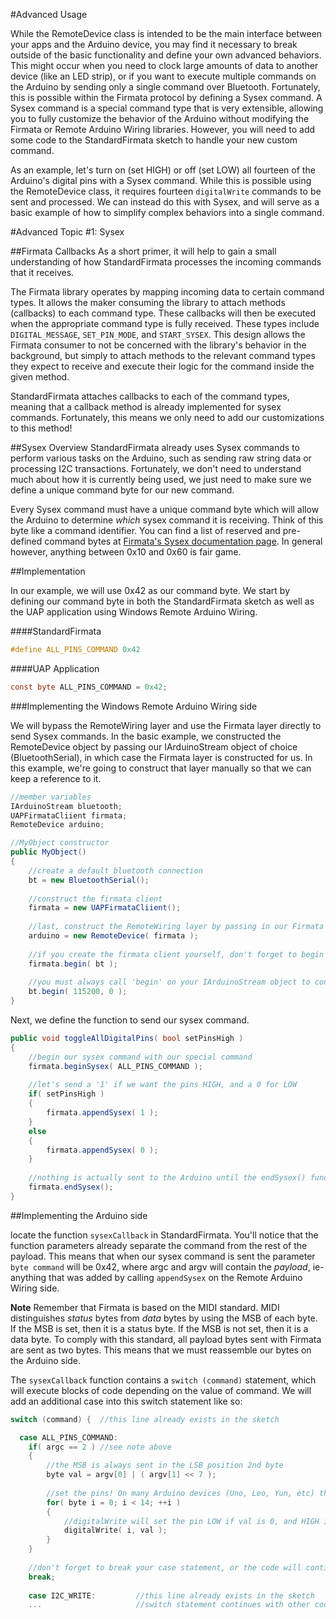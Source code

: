 #Advanced Usage

While the RemoteDevice class is intended to be the main interface between your apps and the Arduino device, you may find it necessary to break outside of the basic functionality and define your own advanced behaviors. This might occur when you need to clock large amounts of data to another device (like an LED strip), or if you want to execute multiple commands on the Arduino by sending only a single command over Bluetooth. Fortunately, this is possible within the Firmata protocol by defining a Sysex command. A Sysex command is a special command type that is very extensible, allowing you to fully customize the behavior of the Arduino without modifying the Firmata or Remote Arduino Wiring libraries. However, you will need to add some code to the StandardFirmata sketch to handle your new custom command.

As an example, let's turn on (set HIGH) or off (set LOW) all fourteen of the Arduino's digital pins with a Sysex command. While this is possible using the RemoteDevice class, it requires fourteen `digitalWrite` commands to be sent and processed. We can instead do this with Sysex, and will serve as a basic example of how to simplify complex behaviors into a single command.


#Advanced Topic #1: Sysex

##Firmata Callbacks
As a short primer, it will help to gain a small understanding of how StandardFirmata processes the incoming commands that it receives. 

The Firmata library operates by mapping incoming data to certain command types. It allows the maker consuming the library to attach methods (callbacks) to each command type. These callbacks will then be executed when the appropriate command type is fully received. These types include `DIGITAL_MESSAGE`, `SET_PIN_MODE`, and `START_SYSEX`. This design allows the Firmata consumer to not be concerned with the library's behavior in the background, but simply to attach methods to the relevant command types they expect to receive and execute their logic for the command inside the given method.

StandardFirmata attaches callbacks to each of the command types, meaning that a callback method is already implemented for sysex commands. Fortunately, this means we only need to add our customizations to this method!

##Sysex Overview
StandardFirmata already uses Sysex commands to perform various tasks on the Arduino, such as sending raw string data or processing I2C transactions. Fortunately, we don't need to understand much about how it is currently being used, we just need to make sure we define a unique command byte for our new command.

Every Sysex command must have a unique command byte which will allow the Arduino to determine *which* sysex command it is receiving. Think of this byte like a command identifier. You can find a list of reserved and pre-defined command bytes at [Firmata's Sysex documentation page](https://github.com/firmata/protocol/blob/master/protocol.md#sysex-message-format). In general however, anything between 0x10 and 0x60 is fair game.

##Implementation

In our example, we will use 0x42 as our command byte. We start by defining our command byte in both the StandardFirmata sketch as well as the UAP application using Windows Remote Arduino Wiring.

####StandardFirmata
```c++
#define ALL_PINS_COMMAND 0x42
```

####UAP Application
```c#
const byte ALL_PINS_COMMAND = 0x42;
```

###Implementing the Windows Remote Arduino Wiring side

We will bypass the RemoteWiring layer and use the Firmata layer directly to send Sysex commands. In the basic example, we constructed the RemoteDevice object by passing our IArduinoStream object of choice (BluetoothSerial), in which case the Firmata layer is constructed for us. In this example, we're going to construct that layer manually so that we can keep a reference to it.

```c#
//member variables
IArduinoStream bluetooth;
UAPFirmataCliient firmata;
RemoteDevice arduino;

//MyObject constructor
public MyObject()
{
	//create a default bluetooth connection
	bt = new BluetoothSerial();
	
	//construct the firmata client
	firmata = new UAPFirmataCliient();
	
	//last, construct the RemoteWiring layer by passing in our Firmata layer.
	arduino = new RemoteDevice( firmata );
	
	//if you create the firmata client yourself, don't forget to begin it!
	firmata.begin( bt );
	
	//you must always call 'begin' on your IArduinoStream object to connect.
	bt.begin( 115200, 0 );
}
```

Next, we define the function to send our sysex command.

```c#
public void toggleAllDigitalPins( bool setPinsHigh )
{
	//begin our sysex command with our special command
	firmata.beginSysex( ALL_PINS_COMMAND );
	
	//let's send a '1' if we want the pins HIGH, and a 0 for LOW
	if( setPinsHigh )
	{
		firmata.appendSysex( 1 );
	}
	else
	{
		firmata.appendSysex( 0 );
	}
	
	//nothing is actually sent to the Arduino until the endSysex() function is invoked!
	firmata.endSysex();
}
```

##Implementing the Arduino side

locate the function `sysexCallback` in StandardFirmata. You'll notice that the function parameters already separate the command from the rest of the payload. This means that when our sysex command is sent the parameter `byte command` will be 0x42, where argc and argv will contain the *payload*, ie- anything that was added by calling `appendSysex` on the Remote Arduino Wiring side.

**Note**
Remember that Firmata is based on the MIDI standard. MIDI distinguishes *status* bytes from *data* bytes by using the MSB of each byte. If the MSB is set, then it is a status byte. If the MSB is not set, then it is a data byte. To comply with this standard, all payload bytes sent with Firmata are sent as two bytes. This means that we must reassemble our bytes on the Arduino side.

The `sysexCallback` function contains a `switch (command)` statement, which will execute blocks of code depending on the value of command. We will add an additional case into this switch statement like so:

```c++
switch (command) {	//this line already exists in the sketch

  case ALL_PINS_COMMAND:
	if( argc == 2 )	//see note above
	{
		//the MSB is always sent in the LSB position 2nd byte
		byte val = argv[0] | ( argv[1] << 7 );
		
		//set the pins! On many Arduino devices (Uno, Leo, Yun, etc) there are 14 digital pins from 0 to 13.
		for( byte i = 0; i < 14; ++i )
		{
			//digitalWrite will set the pin LOW if val is 0, and HIGH if it is anything else!
			digitalWrite( i, val );
		}
	}
	
	//don't forget to break your case statement, or the code will continue to execute the statement below!
	break;
	
	case I2C_WRITE:			//this line already exists in the sketch
	...						//switch statement continues with other code
```